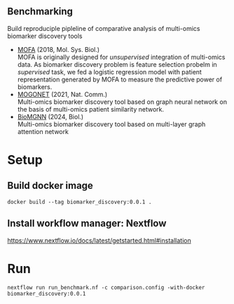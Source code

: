 ## Benchmarking

Build reproduciple pipleline of comparative analysis of multi-omics biomarker discovery tools

- <a href="https://www.embopress.org/doi/pdf/10.15252/msb.20178124"> MOFA</a> (2018, Mol. Sys. Biol.)  <br>
  MOFA is originally designed for *unsupervised* integration of multi-omics data. As biomarker discovery problem is feature selection probelm in *supervised* task, we fed a logistic regression model with patient representation generated by MOFA to measure the predictive power of biomarkers.
- <a href="https://www.nature.com/articles/s41467-021-23774-w"> MOGONET</a> (2021, Nat. Comm.) <br> 
  Multi-omics biomarker discovery tool based on graph neural network on the basis of multi-omics patient similarity network.
- <a href="https://www.nature.com/articles/s41467-021-23774-w"> BioMGNN</a> (2024, Biol.) <br> 
  Multi-omics biomarker discovery tool based on multi-layer graph attention network

# Setup
## Build docker image
~~~
docker build --tag biomarker_discovery:0.0.1 .
~~~
## Install workflow manager: Nextflow

https://www.nextflow.io/docs/latest/getstarted.html#installation

# Run
~~~
nextflow run run_benchmark.nf -c comparison.config -with-docker biomarker_discovery:0.0.1
~~~
